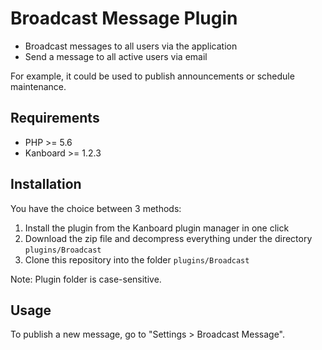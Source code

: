 Broadcast Message Plugin
========================

- Broadcast messages to all users via the application
- Send a message to all active users via email

For example, it could be used to publish announcements or schedule maintenance.

Requirements
------------

- PHP >= 5.6
- Kanboard >= 1.2.3

Installation
------------

You have the choice between 3 methods:

1. Install the plugin from the Kanboard plugin manager in one click
2. Download the zip file and decompress everything under the directory `plugins/Broadcast`
3. Clone this repository into the folder `plugins/Broadcast`

Note: Plugin folder is case-sensitive.

Usage
-----

To publish a new message, go to "Settings > Broadcast Message".
